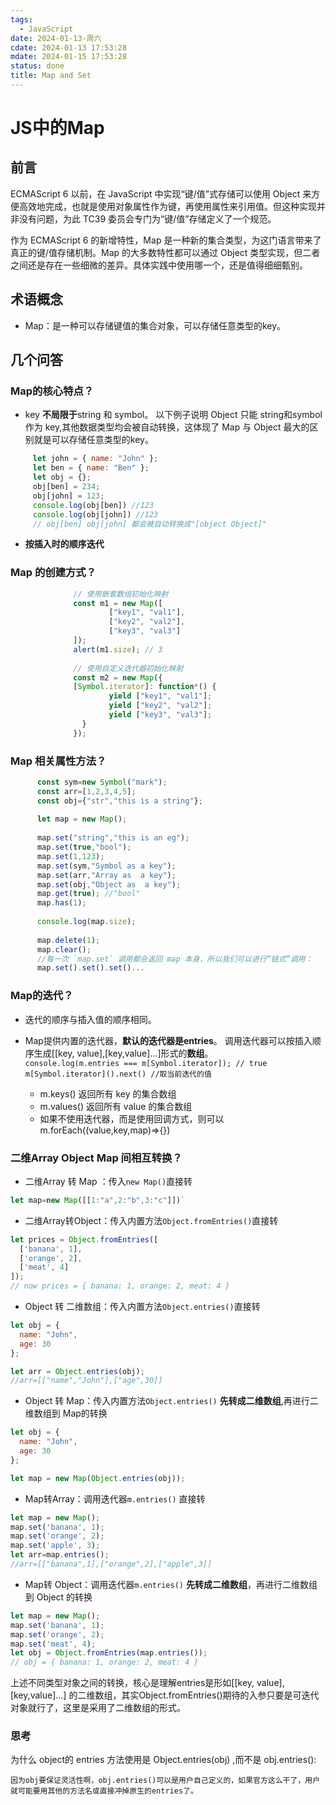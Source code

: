 ```yaml
---
tags:
  - JavaScript
date: 2024-01-13-周六
cdate: 2024-01-13 17:53:28
mdate: 2024-01-15 17:53:28
status: done
title: Map and Set
---
```

# JS中的Map
## 前言
ECMAScript 6 以前，在 JavaScript 中实现“键/值”式存储可以使用 Object 来方便高效地完成，也就是使用对象属性作为键，再使用属性来引用值。但这种实现并非没有问题，为此 TC39 委员会专门为“键/值”存储定义了一个规范。

作为 ECMAScript 6 的新增特性，Map 是一种新的集合类型，为这门语言带来了真正的键/值存储机制。Map 的大多数特性都可以通过 Object 类型实现，但二者之间还是存在一些细微的差异。具体实践中使用哪一个，还是值得细细甄别。

## 术语概念
- Map：是一种可以存储键值的集合对象，可以存储任意类型的key。

## 几个问答

### Map的核心特点？
   -  key **不局限于**string 和 symbol。 以下例子说明 Object 只能 string和symbol 作为 key,其他数据类型均会被自动转换，这体现了 Map 与 Object 最大的区别就是可以存储任意类型的key。
   ```javascript
        let john = { name: "John" };
		let ben = { name: "Ben" };
		let obj = {}; 
		obj[ben] = 234; 
		obj[john] = 123; 
		console.log(obj[ben]) //123
		console.log(obj[john]) //123
		// obj[ben] obj[john] 都会被自动转换成"[object Object]" 
  ```
  
- **按插入时的顺序迭代**

### Map 的创建方式？
  ```javascript
				// 使用嵌套数组初始化映射
				const m1 = new Map([
						["key1", "val1"],
						["key2", "val2"],
						["key3", "val3"]
				]);
				alert(m1.size); // 3
				
				// 使用自定义迭代器初始化映射
				const m2 = new Map({
				[Symbol.iterator]: function*() {
						yield ["key1", "val1"];
						yield ["key2", "val2"];
						yield ["key3", "val3"];
				  }
				});
  ```
  
### Map 相关属性方法？
  ```javascript
        const sym=new Symbol("mark");
        const arr=[1,2,3,4,5];
        const obj={"str","this is a string"};
        
        let map = new Map();
        
        map.set("string","this is an eg");
        map.set(true,"bool");
        map.set(1,123);
        map.set(sym,"Symbol as a key");
        map.set(arr,"Array as  a key");
        map.set(obj,"Object as  a key");
        map.get(true); //"bool"
        map.has(1);
        
        console.log(map.size);
        
        map.delete(1);
        map.clear();
        //每一次 `map.set` 调用都会返回 map 本身，所以我们可以进行“链式”调用：
        map.set().set().set()...
  ```
  
### Map的迭代？
- 迭代的顺序与插入值的顺序相同。

- Map提供内置的迭代器，**默认的迭代器是entries**。
	调用迭代器可以按插入顺序生成[[key, value],[key,value]...]形式的**数组**。  
	`console.log(m.entries === m[Symbol.iterator]); // true`   
	`m[Symbol.iterator]().next() //取当前迭代的值`

  - m.keys()  返回所有 key 的集合数组
  - m.values() 返回所有 value 的集合数组
  - 如果不使用迭代器，而是使用回调方式，则可以m.forEach((value,key,map)=>{})
### 二维Array   Object   Map 间相互转换？

-  二维Array 转 Map ：传入`new Map()`直接转
```javascript
let map=new Map([[1:"a",2:"b",3:"c"]])`
```

-  二维Array转Object：传入内置方法`Object.fromEntries()`直接转
```javascript
let prices = Object.fromEntries([
  ['banana', 1],
  ['orange', 2],
  ['meat', 4]
]);
// now prices = { banana: 1, orange: 2, meat: 4 }
```

- Object 转 二维数组：传入内置方法`Object.entries()`直接转
```javascript
let obj = {
  name: "John",
  age: 30
};

let arr = Object.entries(obj);
//arr=[["name","John"],["age",30]]
```

- Object 转 Map：传入内置方法`Object.entries()` **先转成二维数组**,再进行二维数组到 Map的转换
```javascript
let obj = {
  name: "John",
  age: 30
};

let map = new Map(Object.entries(obj)); 
```

- Map转Array：调用迭代器`m.entries()` 直接转
```javascript
let map = new Map();
map.set('banana', 1);
map.set('orange', 2);
map.set('apple', 3);
let arr=map.entries();
//arr=[["banana",1],["orange",2],["apple",3]]
```
-  Map转 Object：调用迭代器`m.entries()` **先转成二维数组**，再进行二维数组到 Object 的转换
```javascript
let map = new Map();
map.set('banana', 1);
map.set('orange', 2);
map.set('meat', 4);
let obj = Object.fromEntries(map.entries()); 
// obj = { banana: 1, orange: 2, meat: 4 }
```

上述不同类型对象之间的转换，核心是理解entries是形如[[key, value],[key,value]...] 的二维数组，其实Object.fromEntries()期待的入参只要是可迭代对象就行了，这里是采用了二维数组的形式。

### 思考
为什么 object的 entries 方法使用是 Object.entries(obj) ,而不是 obj.entries(): 

	因为obj要保证灵活性啊，obj.entries()可以是用户自己定义的，如果官方这么干了，用户就可能要用其他的方法名或直接冲掉原生的entries了。






